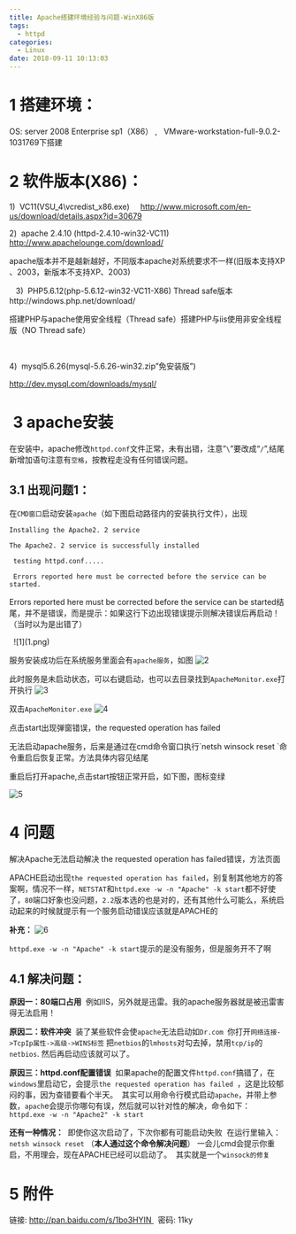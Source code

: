 ```yaml
---
title: Apache搭建环境经验与问题-WinX86版
tags:
  - httpd
categories:
  - Linux
date: 2018-09-11 10:13:03
---
```


# 1 搭建环境：
<!--more-->
OS: server 2008 Enterprise sp1（X86） ,   VMware-workstation-full-9.0.2-1031769下搭建

# 2 软件版本(X86)：

1)  VC11(VSU_4\vcredist_x86.exe) 
   http://www.microsoft.com/en-us/download/details.aspx?id=30679

2)  apache 2.4.10 (httpd-2.4.10-win32-VC11) 
   http://www.apachelounge.com/download/ 
<div class="note info"><p>apache版本并不是越新越好，不同版本apache对系统要求不一样(旧版本支持XP 、2003，新版本不支持XP、2003)</p></div>
  
3)  PHP5.6.12(php-5.6.12-win32-VC11-X86) Thread safe版本    
   http://windows.php.net/download/
<div class="note info"><p>搭建PHP与apache使用安全线程（Thread safe）搭建PHP与iis使用非安全线程版（NO Thread safe）</p></div>
 

4)  mysql5.6.26(mysql-5.6.26-win32.zip”免安装版”)

http://dev.mysql.com/downloads/mysql/

#  3 apache安装

在安装中，apache修改`httpd.conf`文件正常，未有出错，注意”`\`”要改成“`/`”,结尾新增加语句注意有`空格`，按教程走没有任何错误问题。

## 3.1 出现问题1：

在`CMD窗口`启动安装`apache`（如下图启动路径内的安装执行文件），出现

``` 
Installing the Apache2. 2 service

The Apache2. 2 service is successfully installed

 testing httpd.conf.....

 Errors reported here must be corrected before the service can be started.
```
<div class="note danger"><p>Errors reported here must be corrected before the service can be started结尾，并不是错误，而是提示：如果这行下边出现错误提示则解决错误后再启动！（当时以为是出错了）</p></div>
 
![1](1.png)
 

服务安装成功后在系统服务里面会有`apache服务`，如图
![2](2.png)


此时服务是未启动状态，可以右键启动，也可以去目录找到`ApacheMonitor.exe`打开执行
![3](3.png)


双击`ApacheMonitor.exe`
![4](4.png)

<div class="note danger"><p>点击start出现弹窗错误，the requested operation has failed</p></div>
无法启动apache服务，后来是通过在cmd命令窗口执行`netsh winsock reset `命令重启后恢复正常。方法具体内容见结尾

重启后打开apache,点击start按钮正常开启，如下图，图标变绿

![5](5.png)

# 4 问题
<div class="note info"><p>解决Apache无法启动解决 the requested operation has failed错误，方法页面</p></div>

APACHE启动出现`the requested operation has failed`，别复制其他地方的答案啊，情况不一样，`NETSTAT`和`httpd.exe -w -n "Apache" -k start`都不好使了，`80`端口好象也没问题，`2.2`版本选的也是对的，还有其他什么可能么，系统启动起来的时候就提示有一个服务启动错误应该就是APACHE的

**补充：**
![6](6.png)


`httpd.exe -w -n "Apache" -k start`提示的是没有服务，但是服务开不了啊



## 4.1 解决问题：

**原因一：80端口占用** 
例如IIS，另外就是迅雷。我的apache服务器就是被迅雷害得无法启用！

**原因二：软件冲突** 
装了某些软件会使`apache`无法启动如`Dr.com `你打开`网络连接->TcpIp属性->高级->WINS标签` 把`netbios`的`lmhosts`对勾去掉，禁用`tcp/ip`的`netbios`. 然后再启动应该就可以了。

**原因三：httpd.conf配置错误** 
如果apache的配置文件`httpd.conf`搞错了，在`windows`里启动它，会提示`the requested operation has failed `，这是比较郁闷的事，因为查错要看个半天。 
其实可以用命令行模式启动`apache`，并带上参数，`apach`e会提示你哪句有误，然后就可以针对性的解决，命令如下： `httpd.exe -w -n "Apache2" -k start`

**还有一种情况：** 
即使你这次启动了，下次你都有可能启动失败 
在运行里输入：`netsh winsock reset` （**本人通过这个命令解决问题**）
一会儿cmd会提示你重启，不用理会，现在APACHE已经可以启动了。 
其实就是一个`winsock的修复`

# 5 附件

链接: http://pan.baidu.com/s/1bo3HYIN   密码: 11ky